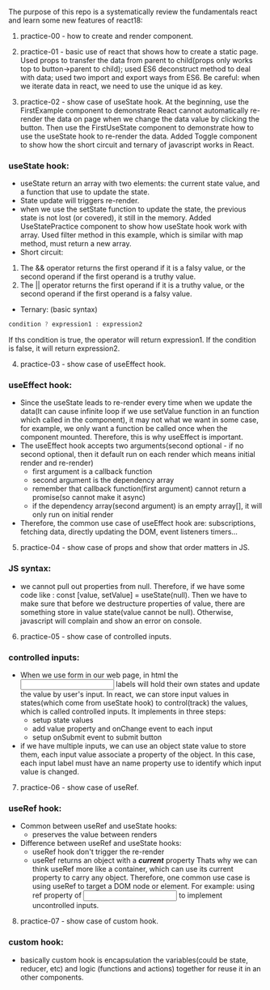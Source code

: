 The purpose of this repo is a systematically review the fundamentals react and learn some new features of react18:

1. practice-00 - how to create and render component.

2. practice-01 - basic use of react that shows how to create a static page. Used props to transfer the data from parent to child(props only works top to button->parent to child); used ES6 deconstruct method to deal with data; used two import and export ways from ES6. Be careful: when we iterate data in react, we need to use the unique id as key.

3. practice-02 - show case of useState hook. At the beginning, use the FirstExample component to demonstrate React cannot automatically re-render the data on page when we change the data value by clicking the button.
Then use the FirstUseState component to demonstrate how to use the useState hook to re-render the data.
Added Toggle component to show how the short circuit and ternary of javascript works in React.
### useState hook:
* useState return an array with two elements: the current state value, and a function that use to update the state.
* State update will triggers re-render.
* when we use the setState function to update the state, the previous state is not lost (or covered), it still in the memory.
Added UseStatePractice component to show how useState hook work with array. Used filter method in this example, which is similar with map method, must return a new array.
* Short circuit: 
1. The && operator returns the first operand if it is a falsy value, or the second operand if the first operand is a truthy value.
2. The || operator returns the first operand if it is a truthy value, or the second operand if the first operand is a falsy value.
* Ternary: (basic syntax)
``` javascript
condition ? expression1 : expression2
```
If ths condition is true, the operator will return expression1. If the condition is false, it will return expression2.

4. practice-03 - show case of useEffect hook.
### useEffect hook:
* Since the useState leads to re-render every time when we update the data(It can cause infinite loop if we use setValue function in an function which called in the component), it may not what we want in some case, for example, we only want a function be called once when the component mounted. Therefore, this is why useEffect is important.
* The useEffect hook accepts two arguments(second optional - if no second optional, then it default run on each render which means initial render and re-render)
  - first argument is a callback function
  - second argument is the dependency array
  - remember that callback function(first argument) cannot return a promise(so cannot make it async)
  - if the dependency array(second argument) is an empty array[], it will only run on initial render
* Therefore, the common use case of useEffect hook are:
subscriptions, fetching data, directly updating the DOM, event listeners timers...

5. practice-04 - show case of props and show that order matters in JS.
### JS syntax:
* we cannot pull out properties from null. Therefore, if we have some code like : const [value, setValue] = useState(null). Then we have to make sure that before we destructure properties of value, there are something store in value state(value cannot be null). Otherwise, javascript will complain and show an error on console.

6. practice-05 - show case of controlled inputs.
### controlled inputs:
* When we use form in our web page, in html the <input> labels will hold their own states and update the value by user's input. In react, we can store input values in states(which come from useState hook) to control(track) the values, which is called controlled inputs. It implements in three steps:
  - setup state values
  - add value property and onChange event to each input
  - setup onSubmit event to submit button
* if we have multiple inputs, we can use an object state value to store them, each input value associate a property of the object. In this case, each input label must have an name property use to identify which input value is changed.

7. practice-06 - show case of useRef.
### useRef hook:
* Common between useRef and useState hooks:
  - preserves the value between renders
* Difference between useRef and useState hooks:
  - useRef hook don't trigger the re-render
  - useRef returns an object with a ***current*** property
  Thats why we can think useRef more like a container, which can use its current property to carry any object. Therefore, one common use case is using useRef to target a DOM node or element. For example: using ref property of <input> to implement uncontrolled inputs.

8. practice-07 - show case of custom hook.
### custom hook:
* basically custom hook is encapsulation the variables(could be state, reducer, etc) and logic (functions and actions) together for reuse it in an other components.